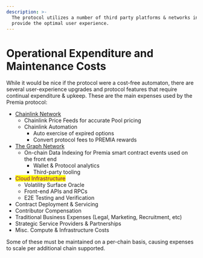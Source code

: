 ```yaml
---
description: >-
  The protocol utilizes a number of third party platforms & networks in order to
  provide the optimal user experience.
---
```


# Operational Expenditure and Maintenance Costs

While it would be nice if the protocol were a cost-free automaton, there are several user-experience upgrades and protocol features that require continual expenditure & upkeep. These are the main expenses used by the Premia protocol:

* [Chainlink Network](https://chain.link/)
  * Chainlink Price Feeds for accurate Pool pricing
  * Chainlink Automation
    * Auto exercise of expired options
    * Convert protocol fees to PREMIA rewards
* [The Graph Network](https://thegraph.com/en/)
  * On-chain Data Indexing for Premia smart contract events used on the front end
    * Wallet & Protocol analytics
    * Third-party tooling
* <mark style="color:purple;">Cloud Infrastructure</mark>
  * Volatility Surface Oracle
  * Front-end APIs and RPCs
  * E2E Testing and Verification
* Contract Deployment & Servicing
* Contributor Compensation
* Traditional Business Expenses (Legal, Marketing, Recruitment, etc)
* Strategic Service Providers & Partnerships
* Misc. Compute & Infrastructure Costs

Some of these must be maintained on a per-chain basis, causing expenses to scale per additional chain supported.
